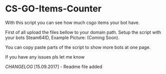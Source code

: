 # CS-GO-Items-Counter
With this script you can see how much csgo items your bot have.

First of all upload the files bellow to your domain path.
Setup the script with your bots Steam64ID,
Example Picture: (Coming Soon).

You can copy paste parts of the script to show more bots at one page.

If you have any issues pls let me know

*CHANGELOG*
[15.09.2017] - Readme file added

